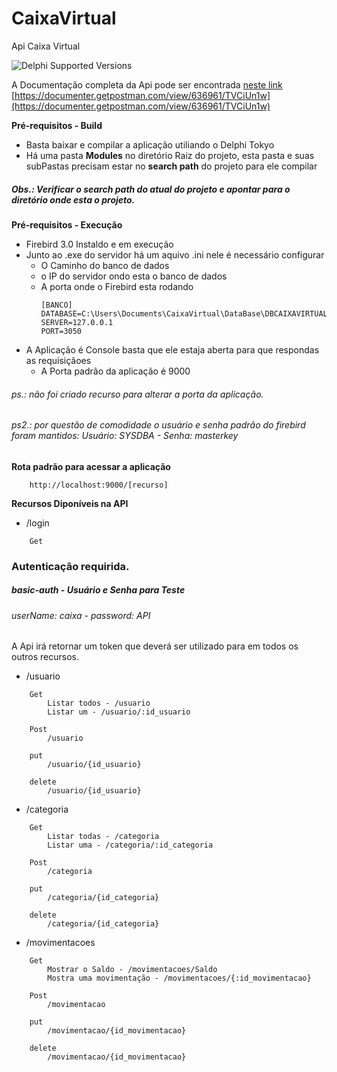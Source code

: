 # CaixaVirtual

Api Caixa Virtual

![Delphi Supported Versions](https://img.shields.io/badge/Delphi%20Supported%20Versions-Tokyo-blue.svg)

A Documentação completa da Api pode ser encontrada [neste link](https://documenter.getpostman.com/view/636961/TVCiUn1w) [https://documenter.getpostman.com/view/636961/TVCiUn1w](https://documenter.getpostman.com/view/636961/TVCiUn1w)

**Pré-requisitos - Build**

- Basta baixar e compilar a aplicação utiliando o Delphi Tokyo
- Há uma pasta **Modules** no diretório Raiz do projeto, esta pasta e suas subPastas precisam estar no **search path** do projeto para ele compilar

##### Obs.: Verificar o search path do atual do projeto e apontar para o diretório onde esta o projeto.

**Pré-requisitos - Execução**

- Firebird 3.0 Instaldo e em execução
- Junto ao .exe do servidor há um aquivo .ini nele é necessário configurar
  - O Caminho do banco de dados
  - o IP do servidor ondo esta o banco de dados
  - A porta onde o Firebird esta rodando
    ```
    [BANCO]
    DATABASE=C:\Users\Documents\CaixaVirtual\DataBase\DBCAIXAVIRTUAL.FDB
    SERVER=127.0.0.1
    PORT=3050
    ```
- A Aplicação é Console basta que ele estaja aberta para que respondas as requisiçãoes
  - A Porta padrão da aplicação é 9000

###### ps.: não foi criado recurso para alterar a porta da aplicação.

###### ps2.: por questão de comodidade o usuário e senha padrão do firebird foram mantidos: Usuário: SYSDBA - Senha: masterkey

**Rota padrão para acessar a aplicação**

```
    http://localhost:9000/[recurso]
```

**Recursos Diponíveis na API**

- /login

```
    Get
```

### Autenticação requirida.

##### basic-auth - Usuário e Senha para Teste

###### userName: caixa - password: API

A Api irá retornar um token que deverá ser utilizado para em todos os outros recursos.

- /usuario

```
    Get
        Listar todos - /usuario
        Listar um - /usuario/:id_usuario
```

```
    Post
        /usuario
```

```
    put
        /usuario/{id_usuario}
```

```
    delete
        /usuario/{id_usuario}
```

- /categoria

```
    Get
        Listar todas - /categoria
        Listar uma - /categoria/:id_categoria
```

```
    Post
        /categoria
```

```
    put
        /categoria/{id_categoria}
```

```
    delete
        /categoria/{id_categoria}
```

- /movimentacoes

```
    Get
        Mostrar o Saldo - /movimentacoes/Saldo
        Mostra uma movimentação - /movimentacoes/{:id_movimentacao}
```

```
    Post
        /movimentacao
```

```
    put
        /movimentacao/{id_movimentacao}
```

```
    delete
        /movimentacao/{id_movimentacao}
```
